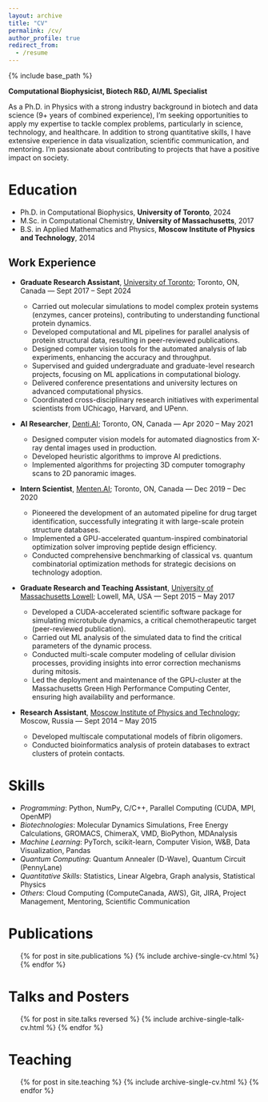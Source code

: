 ```yaml
---
layout: archive
title: "CV"
permalink: /cv/
author_profile: true
redirect_from:
  - /resume
---
```


{% include base_path %}

**Computational Biophysicist, Biotech R&D, AI/ML Specialist**

As a Ph.D. in Physics with a strong industry background in biotech and data science (9+ years of combined experience), I’m seeking opportunities to apply my expertise to tackle complex problems, particularly in science, technology, and healthcare. In addition to strong quantitative skills, I have extensive experience in data visualization, scientific communication, and mentoring. I’m passionate about contributing to projects that have a positive impact on society.

<!--As a Ph.D. in computational biophysics with a strong industry background (2+ years of experience) in Biotech and Data Science, I am committed to translating complex research into practical solutions that advance scientific and medical communities. Along with strong quantitative skills, I have extensive experience in data visualization, scientific communication and mentoring. My doctoral research centred on exploring protein dynamics and allostery using molecular simulations and advanced statistical techniques. During my academic career, I developed novel simulation methods and analysis tools for protein structural data, with direct applications in protein engineering for the biotech industry. In addition to my academic pursuits, I have made significant contributions in the biotech sector, where I worked on developing innovative protein design methods, leveraging classical, quantum, and quantum-inspired approaches. I also honed my computer vision and data science expertise through my work in a startup focusing on healthcare applications, particularly dental diagnostics.-->

Education
======
* Ph.D. in Computational Biophysics, **University of Toronto**, 2024
* M.Sc. in Computational Chemistry, **University of Massachusetts**, 2017
* B.S. in Applied Mathematics and Physics, **Moscow Institute of Physics and Technology**, 2014

## Work Experience

* **Graduate Research Assistant**, [University of Toronto](https://rauscher-group.physics.utoronto.ca/); Toronto, ON, Canada — Sept 2017 – Sept 2024
    - Carried out molecular simulations to model complex protein systems (enzymes, cancer proteins), contributing to understanding functional protein dynamics.
    - Developed computational and ML pipelines for parallel analysis of protein structural data, resulting in peer-reviewed publications.
    - Designed computer vision tools for the automated analysis of lab experiments, enhancing the accuracy and throughput.
    - Supervised and guided undergraduate and graduate-level research projects, focusing on ML applications in computational biology.
    - Delivered conference presentations and university lectures on advanced computational physics.
    - Coordinated cross-disciplinary research initiatives with experimental scientists from UChicago, Harvard, and UPenn.

* **AI Researcher**, [Denti.AI](https://www.denti.ai/); Toronto, ON, Canada — Apr 2020 – May 2021
    - Designed computer vision models for automated diagnostics from X-ray dental images used in production.
    - Developed heuristic algorithms to improve AI predictions.
    - Implemented algorithms for projecting 3D computer tomography scans to 2D panoramic images.

* **Intern Scientist**, [Menten.AI](https://www.menten.ai/); Toronto, ON, Canada — Dec 2019 – Dec 2020
    - Pioneered the development of an automated pipeline for drug target identification, successfully integrating it with large-scale protein structure databases.
    - Implemented a GPU-accelerated quantum-inspired combinatorial optimization solver improving peptide design efficiency.
    - Conducted comprehensive benchmarking of classical vs. quantum combinatorial optimization methods for strategic decisions on technology adoption.

* **Graduate Research and Teaching Assistant**, [University of Massachusetts Lowell](https://faculty.uml.edu//vbarsegov/); Lowell, MA, USA — Sept 2015 – May 2017
    - Developed a CUDA-accelerated scientific software package for simulating microtubule dynamics, a critical chemotherapeutic target (peer-reviewed publication).
    - Carried out ML analysis of the simulated data to find the critical parameters of the dynamic process.
    - Conducted multi-scale computer modeling of cellular division processes, providing insights into error correction mechanisms during mitosis.
    - Led the deployment and maintenance of the GPU-cluster at the Massachusetts Green High Performance Computing Center, ensuring high availability and performance.

* **Research Assistant**, [Moscow Institute of Physics and Technology](https://mipt.ru/english/research/labs/computer-and-mathematical-modelling-of-biological-systems-lab); Moscow, Russia — Sept 2014 – May 2015
    - Developed multiscale computational models of fibrin oligomers.
    - Conducted bioinformatics analysis of protein databases to extract clusters of protein contacts.
 
Skills
======
- _Programming_: Python, NumPy, C/C++, Parallel Computing (CUDA, MPI, OpenMP)
- _Biotechnologies_: Molecular Dynamics Simulations, Free Energy Calculations, GROMACS, ChimeraX, VMD, BioPython, MDAnalysis
- _Machine Learning_: PyTorch, scikit-learn, Computer Vision, W&B, Data Visualization, Pandas
- _Quantum Computing_: Quantum Annealer (D-Wave), Quantum Circuit (PennyLane)
- _Quantitative Skills_: Statistics, Linear Algebra, Graph analysis, Statistical Physics
- _Others_: Cloud Computing (ComputeCanada, AWS), Git, JIRA, Project Management, Mentoring, Scientific Communication

Publications
======
  <ul>{% for post in site.publications %}
    {% include archive-single-cv.html %}
  {% endfor %}</ul>

Talks and Posters
======
  <ul>{% for post in site.talks reversed %}
    {% include archive-single-talk-cv.html %}
  {% endfor %}</ul>
  
Teaching
======
  <ul>{% for post in site.teaching %}
    {% include archive-single-cv.html %}
  {% endfor %}</ul>
  
